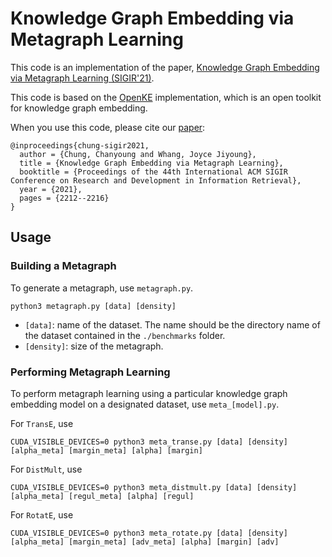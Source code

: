 # Knowledge Graph Embedding via Metagraph Learning

This code is an implementation of the paper, [Knowledge Graph Embedding via Metagraph Learning (SIGIR'21)](https://dl.acm.org/doi/abs/10.1145/3404835.3463072).

This code is based on the [OpenKE](http://openke.thunlp.org) implementation, which is an open toolkit for knowledge graph embedding.

When you use this code, please cite our [paper](https://dl.acm.org/doi/abs/10.1145/3404835.3463072):

```
@inproceedings{chung-sigir2021,
  author = {Chung, Chanyoung and Whang, Joyce Jiyoung},
  title = {Knowledge Graph Embedding via Metagraph Learning},
  booktitle = {Proceedings of the 44th International ACM SIGIR Conference on Research and Development in Information Retrieval},
  year = {2021},
  pages = {2212--2216}
}
```

## Usage

### Building a Metagraph

To generate a metagraph, use `metagraph.py`.

```
python3 metagraph.py [data] [density]
```
- `[data]`: name of the dataset. The name should be the directory name of the dataset contained in the `./benchmarks` folder.
- `[density]`: size of the metagraph.

### Performing Metagraph Learning

To perform metagraph learning using a particular knowledge graph embedding model on a designated dataset, use `meta_[model].py`.

For `TransE`, use

```
CUDA_VISIBLE_DEVICES=0 python3 meta_transe.py [data] [density] [alpha_meta] [margin_meta] [alpha] [margin]
```

For `DistMult`, use

```
CUDA_VISIBLE_DEVICES=0 python3 meta_distmult.py [data] [density] [alpha_meta] [regul_meta] [alpha] [regul]
```

For `RotatE`, use

```
CUDA_VISIBLE_DEVICES=0 python3 meta_rotate.py [data] [density] [alpha_meta] [margin_meta] [adv_meta] [alpha] [margin] [adv]
```
